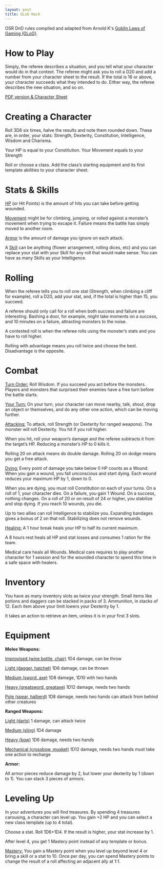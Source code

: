 ```yaml
---
layout: post
title: GLoG Hack
---
```


OSR DnD rules compiled and adapted from Arnold K's [Goblin Laws of Gaming (GLoG)](http://goblinpunch.blogspot.com/2020/04/lair-of-lamb-final.html).

# **How to Play**

Simply, the referee describes a situation, and you tell what your character would do in that context. The referee might ask you to roll a D20 and add a number from your character sheet to the result. If the total is 16 or above, your character succeeds what they intended to do. Either way, the referee describes the new situation, and so on.

[PDF version & Character Sheet](https://saltygoo.github.io/assets/GLOG_Gooed_Base_v1.pdf)

# **Creating a Character**

Roll 3D6 six times, halve the results and note them rounded down. These are, in order, your stats: Strength, Dexterity, Constitution, Intelligence, Wisdom and Charisma.

Your HP is equal to your Constitution.
Your Movement equals to your Strength

Roll or choose a class. Add the class’s starting equipment and its first template abilities to your character sheet.

# Stats & Skills

<ins>HP</ins> (or Hit Points) is the amount of hits you can take before getting wounded.

<ins>Movement</ins> might be for climbing, jumping, or rolled against a monster’s movement when trying to escape it. Failure means the battle has simply moved to another room.

<ins>Armor</ins> is the amount of damage you ignore on each attack.

A <ins>Skill</ins> can be anything (flower arrangement, rolling dices, etc) and you can replace your stat with your Skill for any roll that would make sense. You can have as many Skills as your Intelligence.

# Rolling

When the referee tells you to roll one stat (Strength, when climbing a cliff for example), roll a D20, add your stat, and, if the total is higher than 15, you succeed. 

A referee should only call for a roll when both success and failure are interesting. Bashing a door, for example, might take moments on a success, and 10 minutes on a failure, attracting monsters to the noise.

A contested roll is when the referee rolls using the monster’s stats and you have to roll higher.

Rolling with advantage means you roll twice and choose the best. Disadvantage is the opposite.

# Combat

<ins>Turn Order:</ins> Roll Wisdom. If you succeed you act before the monsters. Players and monsters that surprised their enemies have a free turn before the battle starts.

<ins>Your Turn:</ins> On your turn, your character can move nearby, talk, shout, drop an object or themselves, and do any other one action, which can be moving further.

<ins>Attacking:</ins> To attack, roll Strength (or Dexterity for ranged weapons). The monster will roll Dexterity. You hit if you roll higher. 

When you hit, roll your weapon’s damage and the referee subtracts it from the target’s HP. Reducing a monster’s HP to 0 kills it. 

Rolling 20 on attack means do double damage. Rolling 20 on dodge means you get a free attack.

<ins>Dying:</ins> Every point of damage you take below 0 HP counts as a Wound. When you gain a wound, you fall unconscious and start dying. Each wound reduces your maximum HP by 1, down to 0.

When you are dying, you must roll Constitution on each of your turns. On a roll of 1, your character dies. On a failure, you gain 1 Wound. On a success, nothing changes. On a roll of 20 or on result of 24 or higher, you stabilize and stop dying. If you reach 10 wounds, you die.

Up to two allies can roll Intelligence to stabilize you. Expanding bandages gives a bonus of 2 on that roll. Stabilizing does not remove wounds.

<ins>Healing:</ins> A 1 hour break heals your HP to half its current maximum.

A 8 hours rest heals all HP and stat losses and consumes 1 ration for the team.

Medical care heals all Wounds. Medical care requires to play another character for 1 session and for the wounded character to spend this time in a safe space with healers. 

# Inventory

You have as many inventory slots as twice your strength. Small items like potions and daggers can be stacked in packs of 3. Ammunition, in stacks of 12. Each item above your limit lowers your Dexterity by 1.

It takes an action to retrieve an item, unless it is in your first 3 slots.

# Equipment

**Melee Weapons:**

<ins>Improvised (wine bottle, chair)</ins>
1D4 damage, can be throw

<ins>Light (dagger, hatchet)</ins>
1D6 damage, can be thrown

<ins>Medium (sword, axe)</ins>
1D8 damage, 1D10 with two hands

<ins>Heavy (greatsword, greataxe)</ins>
1D12 damage, needs two hands

<ins>Pole (spear, halberd)</ins>
1D8 damage, needs two hands
can attack from behind other creatures

**Ranged Weapons:**

<ins>Light (darts)</ins>
1 damage, can attack twice

<ins>Medium (sling)</ins>
1D4 damage

<ins>Heavy (bow)</ins>
1D6 damage, needs two hands

<ins>Mechanical (crossbow, musket)</ins>
1D12 damage, needs two hands
must take one action to recharge

**Armor:**

All armor pieces reduce damage by 2, but lower your dexterity by 1 (down to 1). You can stack 3 pieces of armors. 

# Leveling Up

In your adventures you will find treasures. By spending 4 treasures carousing, a character can level up. You gain +2 HP and you can select a new class template (up to 4 total). 

Choose a stat. Roll 1D6+1D4. If the result is higher, your stat increase by 1.

After level 4, you get 1 Mastery point instead of any template or bonus.

<ins>Mastery:</ins> You gain a Mastery point when you level up beyond level 4 or bring a skill or a stat to 10. Once per day, you can spend Mastery points to change the result of a roll affecting an adjacent ally at 1:1.


